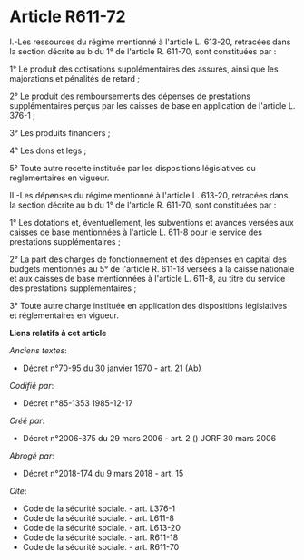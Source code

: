 # Article R611-72

I.-Les ressources du régime mentionné à l'article L. 613-20, retracées dans la section décrite au b du 1° de l'article R.
611-70, sont constituées par :

1° Le produit des cotisations supplémentaires des assurés, ainsi que les majorations et pénalités de retard ;

2° Le produit des remboursements des dépenses de prestations supplémentaires perçus par les caisses de base en application de
l'article L. 376-1 ;

3° Les produits financiers ;

4° Les dons et legs ;

5° Toute autre recette instituée par les dispositions législatives ou réglementaires en vigueur.

II.-Les dépenses du régime mentionné à l'article L. 613-20, retracées dans la section décrite au b du 1° de l'article R.
611-70, sont constituées par :

1° Les dotations et, éventuellement, les subventions et avances versées aux caisses de base mentionnées à l'article L. 611-8
pour le service des prestations supplémentaires ;

2° La part des charges de fonctionnement et des dépenses en capital des budgets mentionnés au 5° de l'article R. 611-18
versées à la caisse nationale et aux caisses de base mentionnées à l'article L. 611-8, au titre du service des prestations
supplémentaires ;

3° Toute autre charge instituée en application des dispositions législatives et réglementaires en vigueur.

**Liens relatifs à cet article**

_Anciens textes_:

  - Décret n°70-95 du 30 janvier 1970 - art. 21 (Ab)

_Codifié par_:

  - Décret n°85-1353 1985-12-17

_Créé par_:

  - Décret n°2006-375 du 29 mars 2006 - art. 2 () JORF 30 mars 2006

_Abrogé par_:

  - Décret n°2018-174 du 9 mars 2018 - art. 15

_Cite_:

  - Code de la sécurité sociale. - art. L376-1
  - Code de la sécurité sociale. - art. L611-8
  - Code de la sécurité sociale. - art. L613-20
  - Code de la sécurité sociale. - art. R611-18
  - Code de la sécurité sociale. - art. R611-70

